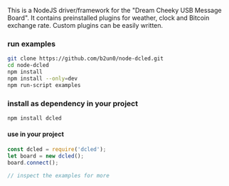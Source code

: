This is a NodeJS driver/framework for the "Dream Cheeky USB Message Board".
It contains preinstalled plugins for weather, clock and Bitcoin exchange rate. Custom plugins can be easily written.

### run examples
```bash
git clone https://github.com/b2un0/node-dcled.git
cd node-dcled
npm install
npm install --only=dev
npm run-script examples
```

### install as dependency in your project
```bash
npm install dcled
```

#### use in your project

```js
const dcled = require('dcled');
let board = new dcled();
board.connect();

// inspect the examples for more

```